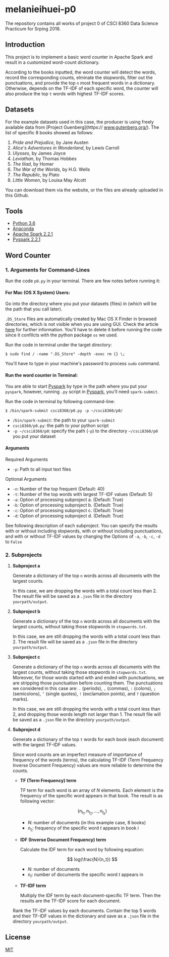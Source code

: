 # melanieihuei-p0

The repository contains all works of project 0 of CSCI 8360 Data Science Practicum for Srping 2018.

## Introduction

This project is to implement a basic word counter in Apache Spark and result in a customized word-count dictionary. 

According to the books inputted, the word counter will detect the words, record the corresponding counts, elminate the stopwords, filter out the punctuations, and provide the top `n` most frequent words in a dictionary. Otherwise, depends on the TF-IDF of each specific word, the counter will also produce the top `t` words with highest TF-IDF scores. 

## Datasets

For the example datasets used in this case, the producer is using freely available data from [Project Guenberg](https://
www.gutenberg.org/). The list of specific 8 books showed as follows:

  1. *Pride and Prejudice*, by Jane Austen
  2. *Alice's Adventures in Wonderland*, by Lewis Carroll
  3. *Ulysses*, by James Joyce
  4. *Leviathan*, by Thomas Hobbes
  5. *The Iliad*, by Homer
  6. *The War of the Worlds*, by H.G. Wells
  7. *The Republic*, by Plato
  8. *Little Women*, by Louisa May Alcott

You can download them via the website, or the files are already uploaded in this Github.

## Tools
- [Python 3.6](https://www.python.org/downloads/release/python-360/)
- [Anaconda](https://www.anaconda.com/)
- [Apache Spark 2.2.1](http://spark.apache.org/)
- [Pyspark 2.2.1](https://pypi.python.org/pypi/pyspark/2.2.1)

## Word Counter

### 1. Arguments for Command-Lines

Run the code `p0.py` in your terminal. There are few notes before running it:

#### For Mac (OS X System) Users:

Go into the directory where you put your datasets (files) in (which will be the path that you call later). 

`.DS_Store` files are automatically created by Mac OS X Finder in browsed directories, which is not visible when you are using GUI. Check the article [here](https://helpx.adobe.com/dreamweaver/kb/remove-ds-store-files-mac.html) for further information. You'll have to delete it before running the code since it confilcts with the python package `os` we used. 

Run the code in terminal under the target directory:

```
$ sudo find / -name ".DS_Store" -depth -exec rm {} \;
```

You'll have to type in your machine's password to process `sudo` command.

#### Run the word counter in Terminal:

You are able to start [Pyspark](https://pypi.python.org/pypi/pyspark/2.2.1) by type in the path where you put your `pyspark`, however, running `.py` script in [Pyspark](https://pypi.python.org/pypi/pyspark/2.2.1), you'll need `spark-submit`.

Run the code in terminal by following command-line:

```
$ /bin/spark-submit csci8360/p0.py -p ~/csci8360/p0/
```
 - `/bin/spark-submit`: the path to your `spark-submit`
 - `csci8360/p0.py`: the path to your python script
 - `-p ~/csci8360/p0`: specify the path (`-p`) to the directory `~/csci8360/p0` you put your dataset
 
#### Arguments

 Required Arguments
   - `-p`: Path to all input text files
 
 Optional Arguments
   - `-n`: Number of the top frequent (Default: 40)
   - `-t`: Number of the top words with largest TF-IDF values (Default: 5)
   - `-a`: Option of processing subproject a. (Default: True)
   - `-b`: Option of processing subproject b. (Default: True)
   - `-c`: Option of processing subproject c. (Default: True)
   - `-d`: Option of processing subproject d. (Default: True)

See following description of each subproject. You can specify the results with or without including stopwords, with or without including punctuations, and with or without TF-IDF values by changing the Options of `-a`, `-b`, `-c`, `-d` to `False`

### 2. Subprojects 
 
 1. **Subproject a**
    
    Generate a dictionary of the top `n` words across all documents with the largest counts. 
    
    In this case, we are dropping the words with a total count less than 2. The result file will be saved as a `.json` file in the directory `yourpath/output`.
    
 2. **Subproject b**
 
    Generate a dictionary of the top `n` words across all documents with the largest counts, without taking those stopwords in `stopwords.txt`. 
    
    In this case, we are still dropping the words with a total count less than 2. The result file will be saved as a `.json` file in the directory `yourpath/output`.
 
 3. **Subproject c**
 
    Generate a dictionary of the top `n` words across all documents with the largest counts, without taking those stopwords in `stopwords.txt`. Moreover, for those words started with and ended with punctuations, we are stripping those punctuation before counting them. The punctuations we considered in this case are: `.` (periods), `,` (commas), `:` (colons), `;` (semicolons), `’` (single quotes), `!` (exclamation points), and `?` (question marks).
    
    In this case, we are still dropping the words with a total count less than 2, and dropping those words length not larger than 1. The result file will be saved as a `.json` file in the directory `yourpath/output`.
    
 4. **Subproject d**
 
    Generate a dictionary of the top `t` words for each book (each document) with the largest TF-IDF values. 
    
    Since word counts are an imperfect measure of importance of frequency of the words (terms), the calculating TF-IDF (Term Frequency Inverse Document Frequency) values are more reliable to determine the counts.
    
    - **TF (Term Frequency) term**
      
      TF term for each word is an array of $N$ elements. Each element is the frequency of the specific word appears in that book. The result is as following vector:
      
      $$
      (n_{t_1}, n_{t_2}, ... , n_{t_k})
      $$
      
       * $N$: number of documents (in this example case, 8 books)
       * $n_{t_i}$: frequency of the specific word $t$ appears in book $i$
      
    - **IDF (Inverse Document Frequency) term**
      
      Calculate the IDF term for each word by following equation:
      
      $$
      log(\frac{N}{n_t})
      $$
    
       * $N$: number of documents
       * $n_t$: number of documents the specific word $t$ appears in 
    
    - **TF-IDF term**
    
      Multiply the IDF term by each document-specific TF term. Then the results are the TF-IDF score for each document.
      
    Rank the TF-IDF values by each documents. Contain the top 5 words and their TF-IDF values in the dictionary and save as a `.json` file in the directory `yourpath/output`.

## License

  [MIT](https://github.com/dsp-uga/melanieihuei-p0/blob/master/LICENSE)
